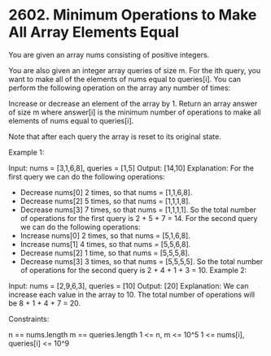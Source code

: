 # 2602. Minimum Operations to Make All Array Elements Equal

You are given an array nums consisting of positive integers.

You are also given an integer array queries of size m. For the ith query, you want to make all of the elements of nums equal to queries[i]. You can perform the following operation on the array any number of times:

Increase or decrease an element of the array by 1.
Return an array answer of size m where answer[i] is the minimum number of operations to make all elements of nums equal to queries[i].

Note that after each query the array is reset to its original state.

Example 1:

Input: nums = [3,1,6,8], queries = [1,5]
Output: [14,10]
Explanation: For the first query we can do the following operations:

- Decrease nums[0] 2 times, so that nums = [1,1,6,8].
- Decrease nums[2] 5 times, so that nums = [1,1,1,8].
- Decrease nums[3] 7 times, so that nums = [1,1,1,1].
  So the total number of operations for the first query is 2 + 5 + 7 = 14.
  For the second query we can do the following operations:
- Increase nums[0] 2 times, so that nums = [5,1,6,8].
- Increase nums[1] 4 times, so that nums = [5,5,6,8].
- Decrease nums[2] 1 time, so that nums = [5,5,5,8].
- Decrease nums[3] 3 times, so that nums = [5,5,5,5].
  So the total number of operations for the second query is 2 + 4 + 1 + 3 = 10.
  Example 2:

Input: nums = [2,9,6,3], queries = [10]
Output: [20]
Explanation: We can increase each value in the array to 10. The total number of operations will be 8 + 1 + 4 + 7 = 20.

Constraints:

n == nums.length
m == queries.length
1 <= n, m <= 10^5
1 <= nums[i], queries[i] <= 10^9
